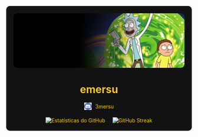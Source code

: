 <div style="background-color: #121212; color: #f2c627; padding: 20px; border-radius: 10px; text-align: center;">
  <img src="https://github.com/3mersu/3mersu/blob/main/RMfeature.jpg" alt="Imagem do perfil" style="max-width: 100%; border-radius: 10px;">
  
  <h1>emersu</h1>
  
  <div style="display: flex; justify-content: center; align-items: center; flex-wrap: wrap; gap: 10px;">
    <img src="https://raw.githubusercontent.com/3mersu/3mersu/172281c1753e359833c760fe0a17577ddaa0d5b7/discord-computer-servers-teamspeak-discord-icon-7471e470615d3630384269610c618b75.png" alt="Discord" style="width: 20px;">
    <span>3mersu</span>
  </div>
  
  <div style="display: flex; justify-content: center; flex-wrap: wrap; gap: 20px; margin-top: 20px;">
    <img src="https://github-readme-stats.vercel.app/api?username=3mersu&show_icons=true&theme=radical" alt="Estatísticas do GitHub" style="max-width: 100%;">
    <img src="https://github-readme-streak-stats.herokuapp.com?user=3mersu&theme=radical" alt="GitHub Streak" style="max-width: 100%;">
  </div>
</div>
